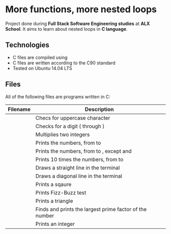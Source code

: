 # More functions, more nested loops

Project done during **Full Stack Software Engineering studies** at **ALX School**. It aims to learn about nested loops in **C language**.

## Technologies
* C files are compiled using 
* C files are written according to the C90 standard
* Tested on Ubuntu 14.04 LTS

## Files
All of the following files are programs written in C:

| Filename | Description |
| -------- | ----------- |
|  | Checs for uppercase character |
|  | Checks for a digit ( through ) |
|  | Multiplies two integers |
|  | Prints the numbers, from  to  |
|  | Prints the numbers, from  to , except  and  |
|  | Prints 10 times the numbers, from  to  |
|  | Draws a straight line in the terminal |
|  | Draws a diagonal line in the terminal |
|  | Prints a sqaure |
|  | Prints Fizz-Buzz test |
|  | Prints a triangle |
|  | Finds and prints the largest prime factor of the number  |
|  | Prints an integer |

